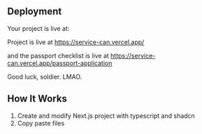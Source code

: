 ## Deployment

Your project is live at:

Project is live at https://service-can.vercel.app/

and the passport checklist is live at https://service-can.vercel.app/passport-application

Good luck, soldier. LMAO.

## How It Works

1. Create and modify Next.js project with typescript and shadcn
2. Copy paste files


